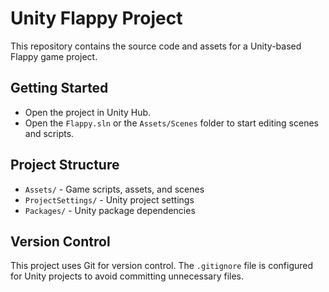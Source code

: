 # Unity Flappy Project

This repository contains the source code and assets for a Unity-based Flappy game project.

## Getting Started
- Open the project in Unity Hub.
- Open the `Flappy.sln` or the `Assets/Scenes` folder to start editing scenes and scripts.

## Project Structure
- `Assets/` - Game scripts, assets, and scenes
- `ProjectSettings/` - Unity project settings
- `Packages/` - Unity package dependencies

## Version Control
This project uses Git for version control. The `.gitignore` file is configured for Unity projects to avoid committing unnecessary files.
